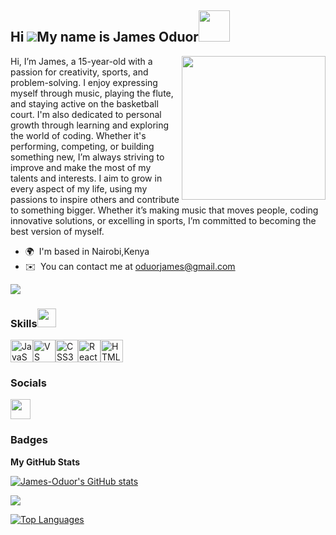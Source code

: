 Hi ![](https://user-images.githubusercontent.com/18350557/176309783-0785949b-9127-417c-8b55-ab5a4333674e.gif)My name is James Oduor<img src="https://media.giphy.com/media/12oufCB0MyZ1Go/giphy.gif" width="50"> 
-------------
<img align='right' src="https://media.giphy.com/media/M9gbBd9nbDrOTu1Mqx/giphy.gif" width="230">
Hi, I’m James, a 15-year-old with a passion for creativity, sports, and problem-solving. I enjoy expressing myself through music, playing the flute, and staying active on the basketball court. I'm also dedicated to personal growth through learning and exploring the world of coding. Whether it's performing, competing, or building something new, I’m always striving to improve and make the most of my talents and interests. I aim to grow in every aspect of my life, using my passions to inspire others and contribute to something bigger. Whether it’s making music that moves people, coding innovative solutions, or excelling in sports, I’m committed to becoming the best version of myself.

* 🌍  I'm based in Nairobi,Kenya
* ✉️  You can contact me at [oduorjames@gmail.com](mailto:oduorjames@gmail.com)


<a href="https://www.github.com/James-Oduor" target="_blank" rel="noreferrer"><img
src="https://img.shields.io/github/followers/James-Oduor?logo=github&style=for-the-badge&color=0891b2&labelColor=1c1917" /></a>

### Skills<img src="https://media.giphy.com/media/WUlplcMpOCEmTGBtBW/giphy.gif" width="30"> 

<p align="left">
<a href="https://developer.mozilla.org/en-US/docs/Web/JavaScript" target="_blank" rel="noreferrer"><img src="https://raw.githubusercontent.com/danielcranney/readme-generator/main/public/icons/skills/javascript-colored.svg" width="36" height="36" alt="JavaScript" /></a><a href="https://code.visualstudio.com/" target="_blank" rel="noreferrer"><img src="https://raw.githubusercontent.com/danielcranney/readme-generator/main/public/icons/skills/visualstudiocode.svg" width="36" height="36" alt="VS Code" /></a><a href="https://www.w3.org/TR/CSS/#css" target="_blank" rel="noreferrer"><img src="https://raw.githubusercontent.com/danielcranney/readme-generator/main/public/icons/skills/css3-colored.svg" width="36" height="36" alt="CSS3" /></a><a href="https://reactjs.org/" target="_blank" rel="noreferrer"><img src="https://raw.githubusercontent.com/danielcranney/readme-generator/main/public/icons/skills/react-colored.svg" width="36" height="36" alt="React" /></a><a href="https://developer.mozilla.org/en-US/docs/Glossary/HTML5" target="_blank" rel="noreferrer"><img src="https://raw.githubusercontent.com/danielcranney/readme-generator/main/public/icons/skills/html5-colored.svg" width="36" height="36" alt="HTML5" /></a>
</p>

### Socials

<p align="left" > <a href="https://www.github.com/James-Oduor" target="_blank" rel="noreferrer"> <picture> <source media="(prefers-color-scheme: dark)" srcset="https://raw.githubusercontent.com/danielcranney/readme-generator/main/public/icons/socials/github-dark.svg" /> <source media="(prefers-color-scheme: light)" srcset="https://raw.githubusercontent.com/danielcranney/readme-generator/main/public/icons/socials/github.svg" /> <img src="https://raw.githubusercontent.com/danielcranney/readme-generator/main/public/icons/socials/github.svg" width="32" height="32" /> </picture> </a></p>

### Badges

<b>My GitHub Stats</b>

<a href="http://www.github.com/James-Oduor"><img src="https://github-readme-stats.vercel.app/api?username=James-Oduor&show_icons=true&hide=&count_private=true&title_color=0891b2&text_color=ffffff&icon_color=0891b2&bg_color=1c1917&hide_border=true&show_icons=true" alt="James-Oduor's GitHub stats" /></a>

<a href="http://www.github.com/James-Oduor"><img src="https://github-readme-streak-stats.herokuapp.com/?user=James-Oduor&stroke=ffffff&background=1c1917&ring=0891b2&fire=0891b2&currStreakNum=ffffff&currStreakLabel=0891b2&sideNums=ffffff&sideLabels=ffffff&dates=ffffff&hide_border=true" /></a>



<a href="https://github.com/James-Oduor" align="left"><img src="https://github-readme-stats.vercel.app/api/top-langs/?username=James-Oduor&langs_count=10&title_color=0891b2&text_color=ffffff&icon_color=0891b2&bg_color=1c1917&hide_border=true&locale=en&custom_title=Top%20%Languages" alt="Top Languages" /></a>
